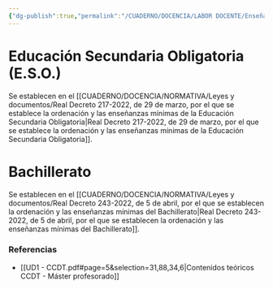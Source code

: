 ```yaml
---
{"dg-publish":true,"permalink":"/CUADERNO/DOCENCIA/LABOR DOCENTE/Enseñanzas mínimas_SM-F946B_Jul-26-1417-2024_1/"}
---
```


# Educación Secundaria Obligatoria (E.S.O.)
Se establecen en el [[CUADERNO/DOCENCIA/NORMATIVA/Leyes y documentos/Real Decreto 217-2022, de 29 de marzo, por el que se establece la ordenación y las enseñanzas mínimas de la Educación Secundaria Obligatoria\|Real Decreto 217-2022, de 29 de marzo, por el que se establece la ordenación y las enseñanzas mínimas de la Educación Secundaria Obligatoria]].

# Bachillerato
Se establecen en el [[CUADERNO/DOCENCIA/NORMATIVA/Leyes y documentos/Real Decreto 243-2022, de 5 de abril, por el que se establecen la ordenación y las enseñanzas mínimas del Bachillerato\|Real Decreto 243-2022, de 5 de abril, por el que se establecen la ordenación y las enseñanzas mínimas del Bachillerato]].

### Referencias
- [[UD1 - CCDT.pdf#page=5&selection=31,88,34,6|Contenidos teóricos CCDT - Máster profesorado]] 